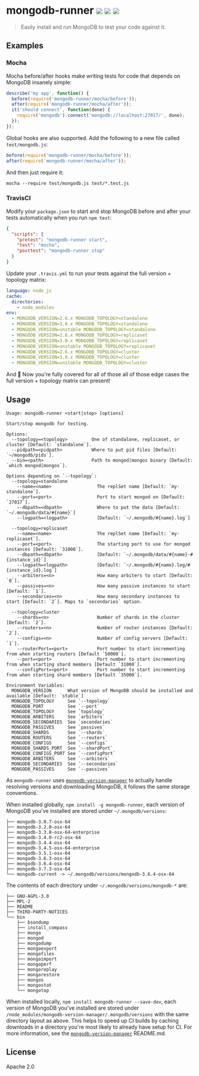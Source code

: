 # mongodb-runner [![][npm_img]][npm_url] [![][travis_img]][travis_url] [![][appveyor_img]][appveyor_url]

> Easily install and run MongoDB to test your code against it.

## Examples

### Mocha

Mocha before/after hooks make writing tests for code that depends on MongoDB insanely simple:

```javascript
describe('my app', function() {
  before(require('mongodb-runner/mocha/before'));
  after(require('mongodb-runner/mocha/after'));
  it('should connect', function(done) {
    require('mongodb').connect('mongodb://localhost:27017/', done);
  });
});
```

Global hooks are also supported. Add the following to a new file called `test/mongodb.js`:

```javascript
before(require('mongodb-runner/mocha/before'));
after(require('mongodb-runner/mocha/after'));
```

And then just require it:

```
mocha --require test/mongodb.js test/*.test.js
```

### TravisCI

Modify your `package.json` to start and stop MongoDB before and after your tests
automatically when you run `npm test`:

```json
{
  "scripts": {
    "pretest": "mongodb-runner start",
    "test": "mocha",
    "posttest": "mongodb-runner stop"
  }
}
```

Update your `.travis.yml` to run your tests against the full version + topology matrix:

```yaml
language: node_js
cache:
  directories:
    - node_modules
env:
  - MONGODB_VERSION=2.6.x MONGODB_TOPOLOGY=standalone
  - MONGODB_VERSION=3.0.x MONGODB_TOPOLOGY=standalone
  - MONGODB_VERSION=unstable MONGODB_TOPOLOGY=standalone
  - MONGODB_VERSION=2.6.x MONGODB_TOPOLOGY=replicaset
  - MONGODB_VERSION=3.0.x MONGODB_TOPOLOGY=replicaset
  - MONGODB_VERSION=unstable MONGODB_TOPOLOGY=replicaset
  - MONGODB_VERSION=2.6.x MONGODB_TOPOLOGY=cluster
  - MONGODB_VERSION=3.0.x MONGODB_TOPOLOGY=cluster
  - MONGODB_VERSION=unstable MONGODB_TOPOLOGY=cluster
```

And :tada: Now you're fully covered for all of those all of those edge cases the full
version + topology matrix can present!

## Usage

```
Usage: mongodb-runner <start|stop> [options]

Start/stop mongodb for testing.

Options:
  --topology=<topology>         One of standalone, replicaset, or cluster [Default: `standalone`].
  --pidpath=<pidpath>           Where to put pid files [Default: `~/mongodb/pids`].
  --bin=<path>                  Path to mongod|mongos binary [Default: `which mongod|mongos`].

Options depending on `--topology`:
  --topology=standalone
    --name=<name>                 The replSet name [Default: `my-standalone`].
    --port=<port>                 Port to start mongod on [Default: `27017`].
    --dbpath=<dbpath>             Where to put the data [Default: `~/.mongodb/data/#{name}`]
    --logpath=<logpath>           [Default: `~/.mongodb/#{name}.log`]

  --topology=replicaset
    --name=<name>                 The replSet name [Default: `my-replicaset`].
    --port=<port>                 The starting port to use for mongod instances [Default: `31000`].
    --dbpath=<dbpath>             [Default: `~/.mongodb/data/#{name}-#{instance_id}`]
    --logpath=<logpath>           [Default: `~/.mongodb/#{name}.log/#{instance_id}.log`]
    --arbiters=<n>                How many arbiters to start [Default: `0`].
    --passives=<n>                How many passive instances to start [Default: `1`].
    --secondaries=<n>             How many secondary instances to start [Default: `2`]. Maps to `secondaries` option.

  --topology=cluster
    --shards=<n>                  Number of shards in the cluster [Default: `2`].
    --routers=<n>                 Number of router instances [Default: `2`].
    --configs=<n>                 Number of config servers [Default: `1`].
    --routerPort=<port>           Port number to start incrementing from when starting routers [Default `50000`].
    --port=<port>                 Port number to start incrementing from when starting shard members [Default `31000`].
    --configPort=<port>           Port number to start incrementing from when starting shard members [Default `35000`].

Environment Variables:
  MONGODB_VERSION      What version of MongoDB should be installed and available [Default: `stable`]
  MONGODB_TOPOLOGY     See `--topology`
  MONGODB_PORT         See `--port`
  MONGODB_TOPOLOGY     See `topology`
  MONGODB_ARBITERS     See `arbiters`
  MONGODB_SECONDARIES  See `secondaries`
  MONGODB_PASSIVES     See `passives`
  MONGODB_SHARDS       See `--shards`
  MONGODB_ROUTERS      See `--routers`
  MONGODB_CONFIGS      See `--configs`
  MONGODB_SHARDS_PORT  See `--shardPort`
  MONGODB_CONFIGS_PORT See `--configPort`
  MONGODB_ARBITERS     See `--arbiters`
  MONGODB_SECONDARIES  See `--secondaries`
  MONGODB_PASSIVES     See `--passives`
```

As `mongodb-runner` uses [`mongodb-version-manager`](https://github.com/mongodb-js/version-manager) to actually handle resolving versions and downloading MongoDB, it follows the same storage conventions.

When installed globally, `npm install -g mongodb-runner`, each version of MongoDB you've installed are stored under `~/.mongodb/versions`:

```
├── mongodb-3.0.7-osx-64
├── mongodb-3.2.0-osx-64
├── mongodb-3.3.8-osx-64-enterprise
├── mongodb-3.4.0-rc2-osx-64
├── mongodb-3.4.4-osx-64
├── mongodb-3.4.5-osx-64-enterprise
├── mongodb-3.5.1-osx-64
├── mongodb-3.6.3-osx-64
├── mongodb-3.6.4-osx-64
├── mongodb-3.7.3-osx-64
└── mongodb-current -> ~/.mongodb/versions/mongodb-3.6.4-osx-64
```

The contents of each directory under `~/.mongodb/versions/mongodb-*` are:

```
├── GNU-AGPL-3.0
├── MPL-2
├── README
├── THIRD-PARTY-NOTICES
└── bin
    ├── bsondump
    ├── install_compass
    ├── mongo
    ├── mongod
    ├── mongodump
    ├── mongoexport
    ├── mongofiles
    ├── mongoimport
    ├── mongoperf
    ├── mongoreplay
    ├── mongorestore
    ├── mongos
    ├── mongostat
    └── mongotop
```

When installed locally, `npm install mongodb-runner --save-dev`, each version of MongoDB you've installed are stored under `/node_modules/mongodb-version-manager/.mongodb/versions` with the same directory layout as above. This helps to speed up CI builds by caching downloads in a directory you're most likely to already have setup for CI. For more information, see the [`mongodb-version-manager`](https://github.com/mongodb-js/version-manager) README.md.

## License

Apache 2.0

[travis_img]: https://img.shields.io/travis/mongodb-js/runner.svg?style=flat-square
[travis_url]: https://travis-ci.org/mongodb-js/runner
[npm_img]: https://img.shields.io/npm/v/mongodb-runner.svg
[npm_url]: https://www.npmjs.org/package/mongodb-runner
[appveyor_img]: https://ci.appveyor.com/api/projects/status/w3guhkp628hwwpjg?svg=true
[appveyor_url]: https://ci.appveyor.com/project/imlucas/runner
